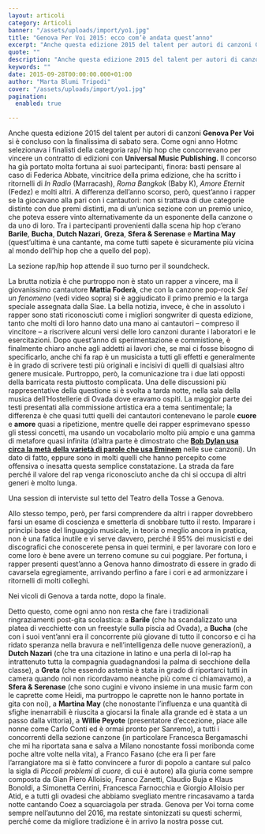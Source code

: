 ```yaml
---
layout: articoli
category: Articoli
banner: "/assets/uploads/import/yo1.jpg"
title: "Genova Per Voi 2015: ecco com’è andata quest’anno"
excerpt: "Anche questa edizione 2015 del talent per autori di canzoni Genova Per Voi si è concluso con la finalissima di sabato sera. Come ogni anno Hotmc selezionava i finalisti della categoria rap/ hip hop che concorrevano per vincere un contratto di edizioni con Universal Music Publishing. Il concorso ha già portato molta fortuna ai suoi partecipanti, finora: [&hellip"
quote: ""
description: "Anche questa edizione 2015 del talent per autori di canzoni Genova Per Voi si è concluso con la finalissima di sabato sera. Come ogni anno Hotmc selezionava i finalisti della categoria rap/ hip hop che concorrevano per vincere un contratto di edizioni con Universal Music Publishing. Il concorso ha già portato molta fortuna ai suoi partecipanti, finora: [&hellip"
keywords: ""
date: 2015-09-28T00:00:00.000+01:00
author: "Marta Blumi Tripodi"
cover: "/assets/uploads/import/yo1.jpg"
pagination:
  enabled: true

---
```


Anche questa edizione 2015 del talent per autori di canzoni **Genova Per Voi** si è concluso con la finalissima di sabato sera. Come ogni anno Hotmc selezionava i finalisti della categoria rap/ hip hop che concorrevano per vincere un contratto di edizioni con **Universal Music Publishing.** Il concorso ha già portato molta fortuna ai suoi partecipanti, finora: basti pensare al caso di Federica Abbate, vincitrice della prima edizione, che ha scritto i ritornelli di _In Radio_ (Marracash), _Roma Bangkok_ (Baby K), _Amore Eternit_ (Fedez) e molti altri. A differenza dell’anno scorso, però, quest’anno i rapper se la giocavano alla pari con i cantautori: non si trattava di due categorie distinte con due premi distinti, ma di un’unica sezione con un premio unico, che poteva essere vinto alternativamente da un esponente della canzone o da uno di loro. Tra i partecipanti provenienti dalla scena hip hop c’erano **Barile**, **Bucha**, **Dutch Nazari**, **Greza**, **Sfera & Serenase** e **Martina May** (quest’ultima è una cantante, ma come tutti sapete è sicuramente più vicina al mondo dell’hip hop che a quello del pop).

[](https://hotmc.com/wp-content/uploads/2015/09/soundcheck.jpg)

La sezione rap/hip hop attende il suo turno per il soundcheck.

La brutta notizia è che purtroppo non è stato un rapper a vincere, ma il giovanissimo cantautore **Mattia Foderà**, che con la canzone pop-rock _Sei un fenomeno_ (vedi video sopra) si è aggiudicato il primo premio e la targa speciale assegnata dalla Siae. La bella notizia, invece, è che in assoluto i rapper sono stati riconosciuti come i migliori songwriter di questa edizione, tanto che molti di loro hanno dato una mano ai cantautori – compreso il vincitore – a riscrivere alcuni versi delle loro canzoni durante i laboratori e le esercitazioni. Dopo quest’anno di sperimentazione e commistione, è finalmente chiaro anche agli addetti ai lavori che, se mai ci fosse bisogno di specificarlo, anche chi fa rap è un musicista a tutti gli effetti e generalmente è in grado di scrivere testi più originali e incisivi di quelli di qualsiasi altro genere musicale. Purtroppo, però, la comunicazione tra i due lati opposti della barricata resta piuttosto complicata. Una delle discussioni più rappresentative della questione si è svolta a tarda notte, nella sala della musica dell’Hostellerie di Ovada dove eravamo ospiti. La maggior parte dei testi presentati alla commissione artistica era a tema sentimentale; la differenza è che quasi tutti quelli dei cantautori contenevano le parole **cuore** e **amore** quasi a ripetizione, mentre quelle dei rapper esprimevano spesso gli stessi concetti, ma usando un vocabolario molto più ampio e una gamma di metafore quasi infinita (d’altra parte è dimostrato che **[Bob Dylan usa circa la metà della varietà di parole che usa Eminem](https://www.telegraph.co.uk/music/news/eminem-better-vocabulary-bob-dylan/)** nelle sue canzoni). Un dato di fatto, eppure sono in molti quelli che hanno percepito come offensiva o inesatta questa semplice constatazione. La strada da fare perché il valore del rap venga riconosciuto anche da chi si occupa di altri generi è molto lunga.

[](https://hotmc.com/wp-content/uploads/2015/09/tosse.jpg)

Una session di interviste sul tetto del Teatro della Tosse a Genova.

Allo stesso tempo, però, per farsi comprendere da altri i rapper dovrebbero farsi un esame di coscienza e smetterla di snobbare tutto il resto. Imparare i princìpi base del linguaggio musicale, in teoria o meglio ancora in pratica, non è una fatica inutile e vi serve davvero, perché il 95% dei musicisti e dei discografici che conoscerete pensa in quei termini, e per lavorare con loro e come loro è bene avere un terreno comune su cui poggiare. Per fortuna, i rapper presenti quest’anno a Genova hanno dimostrato di essere in grado di cavarsela egregiamente, arrivando perfino a fare i cori e ad armonizzare i ritornelli di molti colleghi.

[](https://hotmc.com/wp-content/uploads/2015/09/yo.jpg)

Nei vicoli di Genova a tarda notte, dopo la finale.

Detto questo, come ogni anno non resta che fare i tradizionali ringraziamenti post-gita scolastica: a **Barile** (che ha scandalizzato una platea di vecchiette con un freestyle sulla piscia ad Ovada), a **Bucha** (che con i suoi vent’anni era il concorrente più giovane di tutto il concorso e ci ha ridato speranza nella bravura e nell’intelligenza delle nuove generazioni), a **Dutch Nazari** (che tra una citazione in latino e una perla di lol-rap ha intrattenuto tutta la compagnia guadagnandosi la palma di secchione della classe), a **Greta** (che essendo astemia è stata in grado di riportarci tutti in camera quando noi non ricordavamo neanche più come ci chiamavamo), a **Sfera & Serenase** (che sono cugini e vivono insieme in una music farm con le caprette come Heidi, ma purtroppo le caprette non le hanno portate in gita con noi), a **Martina May** (che nonostante l’influenza e una quantità di sfighe inenarrabili è riuscita a giocarsi la finale alla grande ed è stata a un passo dalla vittoria), a **Willie Peyote** (presentatore d’eccezione, piace alle nonne come Carlo Conti ed è ormai pronto per Sanremo), a tutti i concorrenti della sezione canzone (in particolare Francesca Bergamaschi che mi ha riportata sana e salva a Milano nonostante fossi moribonda come poche altre volte nella vita), a Franco Fasano (che era lì per fare l’arrangiatore ma si è fatto convincere a furor di popolo a cantare sul palco la sigla di _Piccoli problemi di cuore_, di cui è autore) alla giuria come sempre composta da Gian Piero Alloisio, Franco Zanetti, Claudio Buja e Klaus Bonoldi, a Simonetta Cerrini, Francesca Farnocchia e Giorgio Alloisio per Atid, e a tutti gli ovadesi che abbiamo svegliato mentre rincasavamo a tarda notte cantando Coez a squarciagola per strada. Genova per Voi torna come sempre nell’autunno del 2016, ma restate sintonizzati su questi schermi, perché come da migliore tradizione è in arrivo la nostra posse cut.